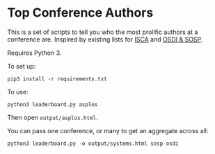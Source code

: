 # Top Conference Authors

This is a set of scripts to tell you who the most prolific authors at a conference are.
Inspired by existing lists for [ISCA](http://pages.cs.wisc.edu/~arch/www/iscabibhall.html)
and [OSDI & SOSP](http://from-a-to-remzi.blogspot.com/2013/05/the-systems-top-50.html).

Requires Python 3.

To set up:

    pip3 install -r requirements.txt

To use:

    python3 leaderboard.py asplos

Then open `output/asplos.html`.

You can pass one conference, or many to get an aggregate across all:

    python3 leaderboard.py -o output/systems.html sosp osdi
